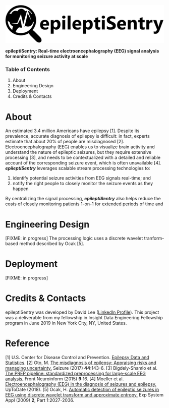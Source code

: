 ![epileptiSentry Logo](./docs/epileptiSentry-hero-image.jpg)

**epileptiSentry: Real-time electroencephalography (EEG) signal analysis for monitoring seizure activity at scale**

### Table of Contents
1. About
2. Engineering Design
3. Deployment
4. Credits & Contacts

# About
An estimated 3.4 million Americans have epilepsy [1]. Despite its prevalence, accurate diagnosis of epilepsy is difficult: in fact, experts estimate that about 20% of people are misdiagnosed [2]. Electroencephalography (EEG) enables us to visualize brain activity and understand the nature of epileptic seizures, but they require extensive processing [3], and needs to be contextualized with a detailed and reliable account of the corresponding seizure event, which is often unavailable [4]. **_epileptiSentry_** leverages scalable stream processing technologies to:

1. identify potential seizure activities from EEG signals real-time; and 
2. notify the right people to closely monitor the seizure events as they happen

By centralizing the signal processing, **_epileptiSentry_** also helps reduce the costs of closely monitoring patients 1-on-1 for extended periods of time and 

# Engineering Design
[FIXME: in progress]
The processing logic uses a discrete wavelet tranform-based method described by Ocak [5]. 


# Deployment
[FIXME: in progress]

# Credits & Contacts
epileptiSentry was developed by David Lee ([LinkedIn Profile](https://www.linkedin.com/in/wdlee/)). This project was a deliverable from my fellowship in Insight Data Engineering Fellowship program in June 2019 in New York City, NY, United States.

# Reference
[1] U.S. Center for Disease Control and Prevention. [Epilepsy Data and Statistics](https://www.cdc.gov/epilepsy/data/index.html). 
[2] Oto, M. [The misdiagnosis of epilepsy: Appraising risks and managing uncertainty.](https://www.seizure-journal.com/article/S1059-1311(16)30297-7/fulltext) Seizure (2017) **44**:143-6.
[3] Bigdely-Shamlo et al. [The PREP pipeline: standardized preprocessing for large-scale EEG analysis.](https://www.frontiersin.org/articles/10.3389/fninf.2015.00016/full) Front Neuroinform (2015) **9**:16. 
[4] Moeller et al. [Electroencephalography (EEG) in the diagnosis of seizures and epilepsy.](https://www.uptodate.com/contents/electroencephalography-eeg-in-the-diagnosis-of-seizures-and-epilepsy) UpToDate (2018).
[5] Ocak, H. [Automatic detection of epileptic seizures in EEG using discrete wavelet transform and approximate entropy.](http://www.sciencedirect.com/science/article/pii/S0957417407006203) Exp System Appl (2009) **2**, Part 1:2027-2036. 
